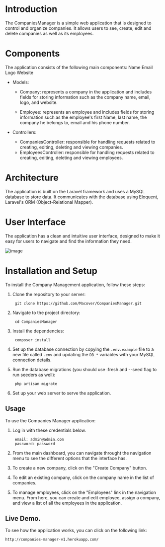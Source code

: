# Introduction

The CompaniesManager is a simple web application that is designed to control and organize companies. It allows users to see, create, edit and delete companies as well as its employees.

# Components
The application consists of the following main components:
Name	Email	Logo	Website
- Models:

	- Company: represents a company in the application and includes fields for storing information such as the company name, email, logo, and website.
	
	- Employee: represents an employee and includes fields for storing information such as the employee's first Name, last name, the company he belongs to, email and his phone number.

- Controllers:

	- CompaniesController: responsible for handling requests related to creating, editing, deleting and viewing companies.
	- EmployeesController: responsible for handling requests related to creating, editing, deleting and viewing employees.

# Architecture

The application is built on the Laravel framework and uses a MySQL database to store data. It communicates with the database using Eloquent, Laravel's ORM (Object-Relational Mapper).


# User Interface

The application has a clean and intuitive user interface, designed to make it easy for users to navigate and find the information they need.

![image](https://user-images.githubusercontent.com/61953764/209026463-a3838f8c-701b-4c73-8502-61a98a78a4c1.png)



# Installation and Setup


To install the Company Management application, follow these steps:

1. Clone the repository to your server:
	
    	git clone https://github.com/Macover/CompaniesManager.git
	

2. Navigate to the project directory:
	
    	cd CompaniesManager 
	
 
3. Install the dependencies:
	
    	composer install
	

4. Set up the database connection by copying the `.env.example` file to a new file called `.env` and updating the `DB_*` variables with your MySQL connection details.
5. Run the database migrations (you should use :fresh and --seed flag to run seeders as well):

	
    	php artisan migrate
	

6. Set up your web server to serve the application.

## Usage

To use the Companies Manager application:

1. Log in with these credentials below.
	
    	email: admin@admin.com
    	password: password
	
2. From the main dashboard, you can navigate throught the navigation menu to see the different options that the interface has.
3. To create a new company, click on the "Create Company" button.
4. To edit an existing company, click on the company name in the list of companies.
5. To manage employees, click on the "Employees" link in the navigation menu. From here, you can create and edit employee, assign a company, and view a list of all the employees in the application.

## Live Demo.

To see how the application works, you can click on the following link:



    http://companies-manager-v1.herokuapp.com/

